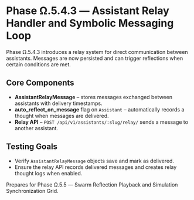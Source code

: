 # Phase Ω.5.4.3 — Assistant Relay Handler and Symbolic Messaging Loop

Phase Ω.5.4.3 introduces a relay system for direct communication between assistants. Messages are now persisted and can trigger reflections when certain conditions are met.

## Core Components
- **AssistantRelayMessage** – stores messages exchanged between assistants with delivery timestamps.
- **auto_reflect_on_message** flag on `Assistant` – automatically records a thought when messages are delivered.
- **Relay API** – `POST /api/v1/assistants/:slug/relay/` sends a message to another assistant.

## Testing Goals
- Verify `AssistantRelayMessage` objects save and mark as delivered.
- Ensure the relay API records delivered messages and creates relay thought logs when enabled.

Prepares for Phase Ω.5.5 — Swarm Reflection Playback and Simulation Synchronization Grid.
